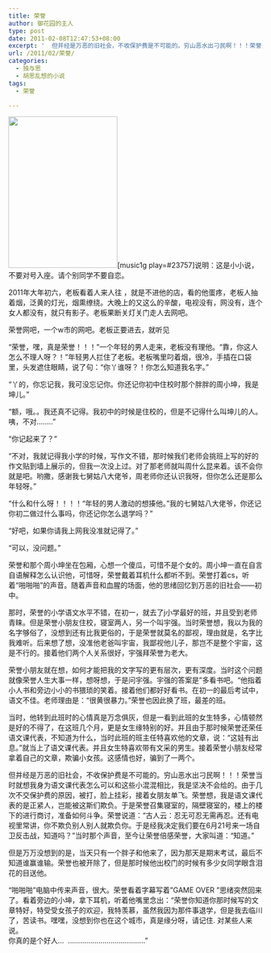 ```yaml
---
title: 荣誉
author: 御花园的主人
type: post
date: 2011-02-08T12:47:53+08:00
excerpt: '  但并经是万恶的旧社会，不收保护费是不可能的。穷山恶水出刁民啊！！！荣誉当时就想我身为语文课代表怎么可以和这些小混混相比，我是坚决不会给的。由于几次不交保护费的原因，被打，脸上挂彩，接着女朋友单飞。荣誉想，我是语文课代表的是正紧人，岂能被这斯们欺负。于是荣誉召集寝室的，隔壁寝室的，楼上的楼下的进行商讨，准备如何斗争。荣誉说道：“古人云：忍无可忍无需再忍。还有电视里常讲，你不欺负别人别人就欺负你。于是经我决定我们要在6月21号来一场自卫反击战，知道吗？”当时那个声音，至今让荣誉倍感荣誉，大家叫道：“知道。”'
url: /2011/02/荣誉/
categories:
  - 独与思
  - 胡思乱想的小说
tags:
  - 荣誉

---
```

<a href="http://landlord.tk/wp-content/uploads/2011/02/16035706394d793703088154.jpg" class="highslide-image" onclick="return hs.expand(this);"><img class="alignleft size-medium wp-image-123" title="16035706394d793703088154" src="http://landlord.tk/wp-content/uploads/2011/02/16035706394d793703088154-216x300.jpg" alt="" width="216" height="300" srcset="/wp-content/uploads/2011/02/16035706394d793703088154-216x300.jpg 216w, /wp-content/uploads/2011/02/16035706394d793703088154.jpg 363w" sizes="(max-width: 216px) 100vw, 216px" /></a>[music1g play=#23757]说明：这是小小说，不要对号入座。请个别同学不要自恋。

2011年大年初六，老板看着人来人往 ，就是不进他的店，看的他蛋疼，老板人抽着烟，泛黄的灯光，烟熏缭绕。大晚上的又这么的辛酸，电视没有，网没有，连个女人都没有，就只有影子。老板果断关灯关门走人去网吧。

荣誉网吧，一个w市的网吧。老板正要进去，就听见

“荣誉，嘿，真是荣誉！！！”一个年轻的男人走来，老板没有理他。“靠，你这人怎么不理人呀？！”年轻男人拦住了老板。老板嘴里叼着烟，很冷，手插在口袋里，头发遮住眼睛，说了句：“你丫谁呀？！你怎么知道我名字。”

“丫的，你忘记我，我可没忘记你。你还记你初中住校时那个胖胖的周小坤，我是坤儿。”

“额，哦。。我还真不记得。我初中的时候是住校的，但是不记得什么叫坤儿的人。咦，不对&#8230;&#8230;..”

“你记起来了？”

“不对，我就记得我小学的时候，写作文不错，那时候我们老师会挑班上写的好的作文贴到墙上展示的，但我一次没上过。对了那老师就叫周什么昆来着。该不会你就是吧。哟撒，感谢我七舅姑八大佬爷，周老师你还认识我呀，但你怎么还是那么年轻呀。”

“什么和什么呀！！！！“年轻的男人激动的想揍他。”我的七舅姑八大佬爷，你还记你初二做过什么事吗，你还记你怎么退学吗？”

“好吧，如果你请我上网我没准就记得了。”

“可以，没问题。”

荣誉和那个周小坤坐在包厢，心想一个傻瓜，可惜不是个女的。周小坤一直在自言自语解释怎么认识他，可惜呀，荣誉戴着耳机什么都听不到。荣誉打着cs，听着“啪啪啪”的声音。随着声音和血腥的场面，他的思绪回忆到万恶的旧社会——初中。

那时，荣誉的小学语文水平不错，在初一，就去了j小学最好的班，并且受到老师青睐。但是荣誉小朋友住校，寝室两人，另一个叫宇强。当时荣誉想，我以为我的名字够俗了，没想到还有比我更俗的，于是荣誉就莫名的鄙视，理由就是，名字比我难听。后来想了想，没准他老爸叫宇宙，我鄙视他儿子，那岂不是整个宇宙，这是不行的。接着他们两个人关系很好，宇强拜荣誉为老大。

荣誉小朋友就在想，如何才能把我的文字写的更有层次，更有深度。当时这个问题就像荣誉人生大事一样，想呀想，于是问宇强。宇强的答案是”多看书吧。“他指着小人书和旁边小小的书猥琐的笑着。接着他们都好好看书。在初一的最后考试中，语文不佳。老师理由是：“很黄很暴力。”荣誉也因此换了班，最差的班。

当时，他转到此班时的心情真是万念俱灰，但是一看到此班的女生特多，心情顿然是好的不得了，在这班几个月，更是女生缘特别的好。并且由于那时候荣誉还荣任语文课代表，不知道为什么，当时此班的班主任特喜欢他的文章，说：“这娃有出息。”就当上了语文课代表。并且女生特喜欢带有文采的男生。接着荣誉小朋友经常拿着自己的文章，欺骗小女孩。这感情也好，骗到了一两个。

但并经是万恶的旧社会，不收保护费是不可能的。穷山恶水出刁民啊！！！荣誉当时就想我身为语文课代表怎么可以和这些小混混相比，我是坚决不会给的。由于几次不交保护费的原因，被打，脸上挂彩，接着女朋友单飞。荣誉想，我是语文课代表的是正紧人，岂能被这斯们欺负。于是荣誉召集寝室的，隔壁寝室的，楼上的楼下的进行商讨，准备如何斗争。荣誉说道：“古人云：忍无可忍无需再忍。还有电视里常讲，你不欺负别人别人就欺负你。于是经我决定我们要在6月21号来一场自卫反击战，知道吗？”当时那个声音，至今让荣誉倍感荣誉，大家叫道：“知道。”

但是万万没想到的是，当天只有一个胖子和他来了，因为那天是期末考试，最后不知道谁赢谁输。荣誉也被开除了，但是那时候他出校门的时候有多少女同学眼含泪花的目送他。

“啪啪啪”电脑中传来声音，很大。荣誉看着字幕写着”GAME OVER ”思绪突然回来了。看着旁边的小坤，拿下耳机，听着他嘴里念出：“荣誉你知道你那时候写的文章特好，特受受女孩子的欢迎，我特羡慕，虽然我因为那件事退学，但是我去临川了，苦读书。嘿嘿，没想到你也在这个城市，真是缘分呀，请记住. 对某些人来说。  
你真的是个好人…  &#8230;&#8230;&#8230;&#8230;&#8230;&#8230;&#8230;&#8230;&#8230;&#8230;&#8230;&#8230;..”